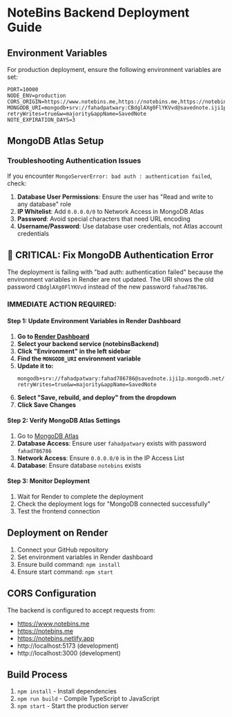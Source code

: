 # NoteBins Backend Deployment Guide

## Environment Variables

For production deployment, ensure the following environment variables are set:

```
PORT=10000
NODE_ENV=production
CORS_ORIGIN=https://www.notebins.me,https://notebins.me,https://notebins.netlify.app,http://localhost:5173,http://localhost:3000
MONGODB_URI=mongodb+srv://fahadpatwary:CBdglAXg0FlYKVvd@savednote.iji1p.mongodb.net/notebins?retryWrites=true&w=majority&appName=SavedNote
NOTE_EXPIRATION_DAYS=3
```

## MongoDB Atlas Setup

### Troubleshooting Authentication Issues

If you encounter `MongoServerError: bad auth : authentication failed`, check:

1. **Database User Permissions**: Ensure the user has "Read and write to any database" role
2. **IP Whitelist**: Add `0.0.0.0/0` to Network Access in MongoDB Atlas
3. **Password**: Avoid special characters that need URL encoding
4. **Username/Password**: Use database user credentials, not Atlas account credentials

## 🚨 CRITICAL: Fix MongoDB Authentication Error

The deployment is failing with "bad auth: authentication failed" because the environment variables in Render are not updated. The URI shows the old password `CBdglAXg0FlYKVvd` instead of the new password `fahad786786`.

### IMMEDIATE ACTION REQUIRED:

#### Step 1: Update Environment Variables in Render Dashboard
1. **Go to [Render Dashboard](https://dashboard.render.com/)**
2. **Select your backend service (notebinsBackend)**
3. **Click "Environment" in the left sidebar**
4. **Find the `MONGODB_URI` environment variable**
5. **Update it to:**
   ```
   mongodb+srv://fahadpatwary:fahad786786@savednote.iji1p.mongodb.net/notebins?retryWrites=true&w=majority&appName=SavedNote
   ```
6. **Select "Save, rebuild, and deploy" from the dropdown**
7. **Click Save Changes**

#### Step 2: Verify MongoDB Atlas Settings
1. Go to [MongoDB Atlas](https://cloud.mongodb.com/)
2. **Database Access**: Ensure user `fahadpatwary` exists with password `fahad786786`
3. **Network Access**: Ensure `0.0.0.0/0` is in the IP Access List
4. **Database**: Ensure database `notebins` exists

#### Step 3: Monitor Deployment
1. Wait for Render to complete the deployment
2. Check the deployment logs for "MongoDB connected successfully"
3. Test the frontend connection

## Deployment on Render

1. Connect your GitHub repository
2. Set environment variables in Render dashboard
3. Ensure build command: `npm install`
4. Ensure start command: `npm start`

## CORS Configuration

The backend is configured to accept requests from:
- https://www.notebins.me
- https://notebins.me
- https://notebins.netlify.app
- http://localhost:5173 (development)
- http://localhost:3000 (development)

## Build Process

1. `npm install` - Install dependencies
2. `npm run build` - Compile TypeScript to JavaScript
3. `npm start` - Start the production server